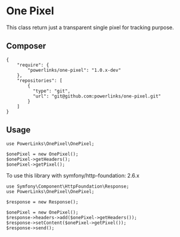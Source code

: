 # One Pixel

This class return just a transparent single pixel for tracking purpose.

## Composer

```
{
    "require": {
        "powerlinks/one-pixel": "1.0.x-dev"
    },
    "repositories": [
        {
          "type": "git",
          "url": "git@github.com:powerlinks/one-pixel.git"
        }
    ]
}
```

## Usage

```
use PowerLinks\OnePixel\OnePixel;

$onePixel = new OnePixel();
$onePixel->getHeaders();
$onePixel->getPixel();
```

To use this library with symfony/http-foundation: 2.6.x

```
use Symfony\Component\HttpFoundation\Response;
use PowerLinks\OnePixel\OnePixel;

$response = new Response();

$onePixel = new OnePixel();
$response->headers->add($onePixel->getHeaders());
$response->setContent($onePixel->getPixel());
$response->send();
```